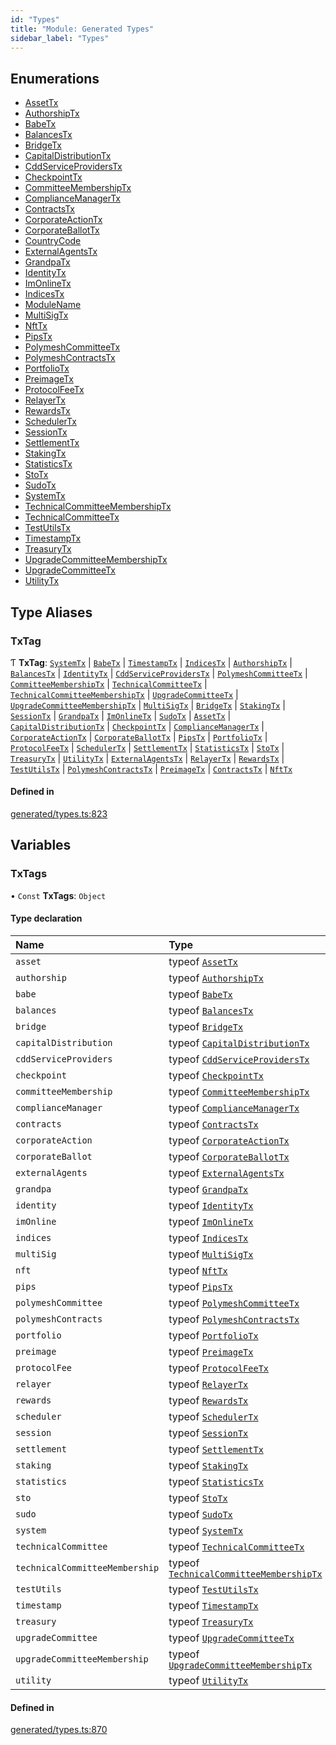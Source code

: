 ```yaml
---
id: "Types"
title: "Module: Generated Types"
sidebar_label: "Types"
---
```


## Enumerations

- [AssetTx](../../../enums/Generated/Types/AssetTx/AssetTx.md)
- [AuthorshipTx](../../../enums/Generated/Types/AuthorshipTx/AuthorshipTx.md)
- [BabeTx](../../../enums/Generated/Types/BabeTx/BabeTx.md)
- [BalancesTx](../../../enums/Generated/Types/BalancesTx/BalancesTx.md)
- [BridgeTx](../../../enums/Generated/Types/BridgeTx/BridgeTx.md)
- [CapitalDistributionTx](../../../enums/Generated/Types/CapitalDistributionTx/CapitalDistributionTx.md)
- [CddServiceProvidersTx](../../../enums/Generated/Types/CddServiceProvidersTx/CddServiceProvidersTx.md)
- [CheckpointTx](../../../enums/Generated/Types/CheckpointTx/CheckpointTx.md)
- [CommitteeMembershipTx](../../../enums/Generated/Types/CommitteeMembershipTx/CommitteeMembershipTx.md)
- [ComplianceManagerTx](../../../enums/Generated/Types/ComplianceManagerTx/ComplianceManagerTx.md)
- [ContractsTx](../../../enums/Generated/Types/ContractsTx/ContractsTx.md)
- [CorporateActionTx](../../../enums/Generated/Types/CorporateActionTx/CorporateActionTx.md)
- [CorporateBallotTx](../../../enums/Generated/Types/CorporateBallotTx/CorporateBallotTx.md)
- [CountryCode](../../../enums/Generated/Types/CountryCode/CountryCode.md)
- [ExternalAgentsTx](../../../enums/Generated/Types/ExternalAgentsTx/ExternalAgentsTx.md)
- [GrandpaTx](../../../enums/Generated/Types/GrandpaTx/GrandpaTx.md)
- [IdentityTx](../../../enums/Generated/Types/IdentityTx/IdentityTx.md)
- [ImOnlineTx](../../../enums/Generated/Types/ImOnlineTx/ImOnlineTx.md)
- [IndicesTx](../../../enums/Generated/Types/IndicesTx/IndicesTx.md)
- [ModuleName](../../../enums/Generated/Types/ModuleName/ModuleName.md)
- [MultiSigTx](../../../enums/Generated/Types/MultiSigTx/MultiSigTx.md)
- [NftTx](../../../enums/Generated/Types/NftTx/NftTx.md)
- [PipsTx](../../../enums/Generated/Types/PipsTx/PipsTx.md)
- [PolymeshCommitteeTx](../../../enums/Generated/Types/PolymeshCommitteeTx/PolymeshCommitteeTx.md)
- [PolymeshContractsTx](../../../enums/Generated/Types/PolymeshContractsTx/PolymeshContractsTx.md)
- [PortfolioTx](../../../enums/Generated/Types/PortfolioTx/PortfolioTx.md)
- [PreimageTx](../../../enums/Generated/Types/PreimageTx/PreimageTx.md)
- [ProtocolFeeTx](../../../enums/Generated/Types/ProtocolFeeTx/ProtocolFeeTx.md)
- [RelayerTx](../../../enums/Generated/Types/RelayerTx/RelayerTx.md)
- [RewardsTx](../../../enums/Generated/Types/RewardsTx/RewardsTx.md)
- [SchedulerTx](../../../enums/Generated/Types/SchedulerTx/SchedulerTx.md)
- [SessionTx](../../../enums/Generated/Types/SessionTx/SessionTx.md)
- [SettlementTx](../../../enums/Generated/Types/SettlementTx/SettlementTx.md)
- [StakingTx](../../../enums/Generated/Types/StakingTx/StakingTx.md)
- [StatisticsTx](../../../enums/Generated/Types/StatisticsTx/StatisticsTx.md)
- [StoTx](../../../enums/Generated/Types/StoTx/StoTx.md)
- [SudoTx](../../../enums/Generated/Types/SudoTx/SudoTx.md)
- [SystemTx](../../../enums/Generated/Types/SystemTx/SystemTx.md)
- [TechnicalCommitteeMembershipTx](../../../enums/Generated/Types/TechnicalCommitteeMembershipTx/TechnicalCommitteeMembershipTx.md)
- [TechnicalCommitteeTx](../../../enums/Generated/Types/TechnicalCommitteeTx/TechnicalCommitteeTx.md)
- [TestUtilsTx](../../../enums/Generated/Types/TestUtilsTx/TestUtilsTx.md)
- [TimestampTx](../../../enums/Generated/Types/TimestampTx/TimestampTx.md)
- [TreasuryTx](../../../enums/Generated/Types/TreasuryTx/TreasuryTx.md)
- [UpgradeCommitteeMembershipTx](../../../enums/Generated/Types/UpgradeCommitteeMembershipTx/UpgradeCommitteeMembershipTx.md)
- [UpgradeCommitteeTx](../../../enums/Generated/Types/UpgradeCommitteeTx/UpgradeCommitteeTx.md)
- [UtilityTx](../../../enums/Generated/Types/UtilityTx/UtilityTx.md)

## Type Aliases

### TxTag

Ƭ **TxTag**: [`SystemTx`](../../../enums/Generated/Types/SystemTx/SystemTx.md) \| [`BabeTx`](../../../enums/Generated/Types/BabeTx/BabeTx.md) \| [`TimestampTx`](../../../enums/Generated/Types/TimestampTx/TimestampTx.md) \| [`IndicesTx`](../../../enums/Generated/Types/IndicesTx/IndicesTx.md) \| [`AuthorshipTx`](../../../enums/Generated/Types/AuthorshipTx/AuthorshipTx.md) \| [`BalancesTx`](../../../enums/Generated/Types/BalancesTx/BalancesTx.md) \| [`IdentityTx`](../../../enums/Generated/Types/IdentityTx/IdentityTx.md) \| [`CddServiceProvidersTx`](../../../enums/Generated/Types/CddServiceProvidersTx/CddServiceProvidersTx.md) \| [`PolymeshCommitteeTx`](../../../enums/Generated/Types/PolymeshCommitteeTx/PolymeshCommitteeTx.md) \| [`CommitteeMembershipTx`](../../../enums/Generated/Types/CommitteeMembershipTx/CommitteeMembershipTx.md) \| [`TechnicalCommitteeTx`](../../../enums/Generated/Types/TechnicalCommitteeTx/TechnicalCommitteeTx.md) \| [`TechnicalCommitteeMembershipTx`](../../../enums/Generated/Types/TechnicalCommitteeMembershipTx/TechnicalCommitteeMembershipTx.md) \| [`UpgradeCommitteeTx`](../../../enums/Generated/Types/UpgradeCommitteeTx/UpgradeCommitteeTx.md) \| [`UpgradeCommitteeMembershipTx`](../../../enums/Generated/Types/UpgradeCommitteeMembershipTx/UpgradeCommitteeMembershipTx.md) \| [`MultiSigTx`](../../../enums/Generated/Types/MultiSigTx/MultiSigTx.md) \| [`BridgeTx`](../../../enums/Generated/Types/BridgeTx/BridgeTx.md) \| [`StakingTx`](../../../enums/Generated/Types/StakingTx/StakingTx.md) \| [`SessionTx`](../../../enums/Generated/Types/SessionTx/SessionTx.md) \| [`GrandpaTx`](../../../enums/Generated/Types/GrandpaTx/GrandpaTx.md) \| [`ImOnlineTx`](../../../enums/Generated/Types/ImOnlineTx/ImOnlineTx.md) \| [`SudoTx`](../../../enums/Generated/Types/SudoTx/SudoTx.md) \| [`AssetTx`](../../../enums/Generated/Types/AssetTx/AssetTx.md) \| [`CapitalDistributionTx`](../../../enums/Generated/Types/CapitalDistributionTx/CapitalDistributionTx.md) \| [`CheckpointTx`](../../../enums/Generated/Types/CheckpointTx/CheckpointTx.md) \| [`ComplianceManagerTx`](../../../enums/Generated/Types/ComplianceManagerTx/ComplianceManagerTx.md) \| [`CorporateActionTx`](../../../enums/Generated/Types/CorporateActionTx/CorporateActionTx.md) \| [`CorporateBallotTx`](../../../enums/Generated/Types/CorporateBallotTx/CorporateBallotTx.md) \| [`PipsTx`](../../../enums/Generated/Types/PipsTx/PipsTx.md) \| [`PortfolioTx`](../../../enums/Generated/Types/PortfolioTx/PortfolioTx.md) \| [`ProtocolFeeTx`](../../../enums/Generated/Types/ProtocolFeeTx/ProtocolFeeTx.md) \| [`SchedulerTx`](../../../enums/Generated/Types/SchedulerTx/SchedulerTx.md) \| [`SettlementTx`](../../../enums/Generated/Types/SettlementTx/SettlementTx.md) \| [`StatisticsTx`](../../../enums/Generated/Types/StatisticsTx/StatisticsTx.md) \| [`StoTx`](../../../enums/Generated/Types/StoTx/StoTx.md) \| [`TreasuryTx`](../../../enums/Generated/Types/TreasuryTx/TreasuryTx.md) \| [`UtilityTx`](../../../enums/Generated/Types/UtilityTx/UtilityTx.md) \| [`ExternalAgentsTx`](../../../enums/Generated/Types/ExternalAgentsTx/ExternalAgentsTx.md) \| [`RelayerTx`](../../../enums/Generated/Types/RelayerTx/RelayerTx.md) \| [`RewardsTx`](../../../enums/Generated/Types/RewardsTx/RewardsTx.md) \| [`TestUtilsTx`](../../../enums/Generated/Types/TestUtilsTx/TestUtilsTx.md) \| [`PolymeshContractsTx`](../../../enums/Generated/Types/PolymeshContractsTx/PolymeshContractsTx.md) \| [`PreimageTx`](../../../enums/Generated/Types/PreimageTx/PreimageTx.md) \| [`ContractsTx`](../../../enums/Generated/Types/ContractsTx/ContractsTx.md) \| [`NftTx`](../../../enums/Generated/Types/NftTx/NftTx.md)

#### Defined in

[generated/types.ts:823](https://github.com/PolymeshAssociation/polymesh-sdk/blob/acc2284c/src/generated/types.ts#L823)

## Variables

### TxTags

• `Const` **TxTags**: `Object`

#### Type declaration

| Name | Type |
| :------ | :------ |
| `asset` | typeof [`AssetTx`](../../../enums/Generated/Types/AssetTx/AssetTx.md) |
| `authorship` | typeof [`AuthorshipTx`](../../../enums/Generated/Types/AuthorshipTx/AuthorshipTx.md) |
| `babe` | typeof [`BabeTx`](../../../enums/Generated/Types/BabeTx/BabeTx.md) |
| `balances` | typeof [`BalancesTx`](../../../enums/Generated/Types/BalancesTx/BalancesTx.md) |
| `bridge` | typeof [`BridgeTx`](../../../enums/Generated/Types/BridgeTx/BridgeTx.md) |
| `capitalDistribution` | typeof [`CapitalDistributionTx`](../../../enums/Generated/Types/CapitalDistributionTx/CapitalDistributionTx.md) |
| `cddServiceProviders` | typeof [`CddServiceProvidersTx`](../../../enums/Generated/Types/CddServiceProvidersTx/CddServiceProvidersTx.md) |
| `checkpoint` | typeof [`CheckpointTx`](../../../enums/Generated/Types/CheckpointTx/CheckpointTx.md) |
| `committeeMembership` | typeof [`CommitteeMembershipTx`](../../../enums/Generated/Types/CommitteeMembershipTx/CommitteeMembershipTx.md) |
| `complianceManager` | typeof [`ComplianceManagerTx`](../../../enums/Generated/Types/ComplianceManagerTx/ComplianceManagerTx.md) |
| `contracts` | typeof [`ContractsTx`](../../../enums/Generated/Types/ContractsTx/ContractsTx.md) |
| `corporateAction` | typeof [`CorporateActionTx`](../../../enums/Generated/Types/CorporateActionTx/CorporateActionTx.md) |
| `corporateBallot` | typeof [`CorporateBallotTx`](../../../enums/Generated/Types/CorporateBallotTx/CorporateBallotTx.md) |
| `externalAgents` | typeof [`ExternalAgentsTx`](../../../enums/Generated/Types/ExternalAgentsTx/ExternalAgentsTx.md) |
| `grandpa` | typeof [`GrandpaTx`](../../../enums/Generated/Types/GrandpaTx/GrandpaTx.md) |
| `identity` | typeof [`IdentityTx`](../../../enums/Generated/Types/IdentityTx/IdentityTx.md) |
| `imOnline` | typeof [`ImOnlineTx`](../../../enums/Generated/Types/ImOnlineTx/ImOnlineTx.md) |
| `indices` | typeof [`IndicesTx`](../../../enums/Generated/Types/IndicesTx/IndicesTx.md) |
| `multiSig` | typeof [`MultiSigTx`](../../../enums/Generated/Types/MultiSigTx/MultiSigTx.md) |
| `nft` | typeof [`NftTx`](../../../enums/Generated/Types/NftTx/NftTx.md) |
| `pips` | typeof [`PipsTx`](../../../enums/Generated/Types/PipsTx/PipsTx.md) |
| `polymeshCommittee` | typeof [`PolymeshCommitteeTx`](../../../enums/Generated/Types/PolymeshCommitteeTx/PolymeshCommitteeTx.md) |
| `polymeshContracts` | typeof [`PolymeshContractsTx`](../../../enums/Generated/Types/PolymeshContractsTx/PolymeshContractsTx.md) |
| `portfolio` | typeof [`PortfolioTx`](../../../enums/Generated/Types/PortfolioTx/PortfolioTx.md) |
| `preimage` | typeof [`PreimageTx`](../../../enums/Generated/Types/PreimageTx/PreimageTx.md) |
| `protocolFee` | typeof [`ProtocolFeeTx`](../../../enums/Generated/Types/ProtocolFeeTx/ProtocolFeeTx.md) |
| `relayer` | typeof [`RelayerTx`](../../../enums/Generated/Types/RelayerTx/RelayerTx.md) |
| `rewards` | typeof [`RewardsTx`](../../../enums/Generated/Types/RewardsTx/RewardsTx.md) |
| `scheduler` | typeof [`SchedulerTx`](../../../enums/Generated/Types/SchedulerTx/SchedulerTx.md) |
| `session` | typeof [`SessionTx`](../../../enums/Generated/Types/SessionTx/SessionTx.md) |
| `settlement` | typeof [`SettlementTx`](../../../enums/Generated/Types/SettlementTx/SettlementTx.md) |
| `staking` | typeof [`StakingTx`](../../../enums/Generated/Types/StakingTx/StakingTx.md) |
| `statistics` | typeof [`StatisticsTx`](../../../enums/Generated/Types/StatisticsTx/StatisticsTx.md) |
| `sto` | typeof [`StoTx`](../../../enums/Generated/Types/StoTx/StoTx.md) |
| `sudo` | typeof [`SudoTx`](../../../enums/Generated/Types/SudoTx/SudoTx.md) |
| `system` | typeof [`SystemTx`](../../../enums/Generated/Types/SystemTx/SystemTx.md) |
| `technicalCommittee` | typeof [`TechnicalCommitteeTx`](../../../enums/Generated/Types/TechnicalCommitteeTx/TechnicalCommitteeTx.md) |
| `technicalCommitteeMembership` | typeof [`TechnicalCommitteeMembershipTx`](../../../enums/Generated/Types/TechnicalCommitteeMembershipTx/TechnicalCommitteeMembershipTx.md) |
| `testUtils` | typeof [`TestUtilsTx`](../../../enums/Generated/Types/TestUtilsTx/TestUtilsTx.md) |
| `timestamp` | typeof [`TimestampTx`](../../../enums/Generated/Types/TimestampTx/TimestampTx.md) |
| `treasury` | typeof [`TreasuryTx`](../../../enums/Generated/Types/TreasuryTx/TreasuryTx.md) |
| `upgradeCommittee` | typeof [`UpgradeCommitteeTx`](../../../enums/Generated/Types/UpgradeCommitteeTx/UpgradeCommitteeTx.md) |
| `upgradeCommitteeMembership` | typeof [`UpgradeCommitteeMembershipTx`](../../../enums/Generated/Types/UpgradeCommitteeMembershipTx/UpgradeCommitteeMembershipTx.md) |
| `utility` | typeof [`UtilityTx`](../../../enums/Generated/Types/UtilityTx/UtilityTx.md) |

#### Defined in

[generated/types.ts:870](https://github.com/PolymeshAssociation/polymesh-sdk/blob/acc2284c/src/generated/types.ts#L870)

